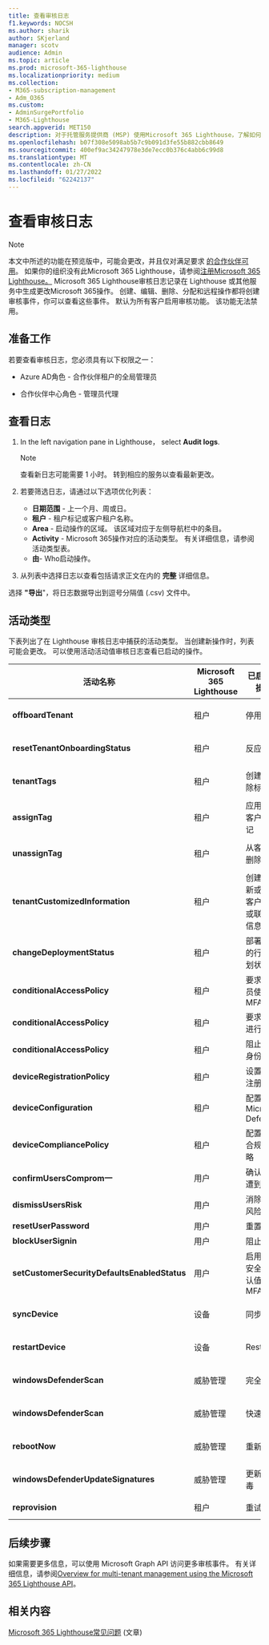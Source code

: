 ```yaml
---
title: 查看审核日志
f1.keywords: NOCSH
ms.author: sharik
author: SKjerland
manager: scotv
audience: Admin
ms.topic: article
ms.prod: microsoft-365-lighthouse
ms.localizationpriority: medium
ms.collection:
- M365-subscription-management
- Adm_O365
ms.custom:
- AdminSurgePortfolio
- M365-Lighthouse
search.appverid: MET150
description: 对于托管服务提供商 (MSP) 使用Microsoft 365 Lighthouse，了解如何查看审核日志。
ms.openlocfilehash: b07f308e5098ab5b7c9b091d3fe55b882cbb8649
ms.sourcegitcommit: 400ef9ac34247978e3de7ecc0b376c4abb6c99d8
ms.translationtype: MT
ms.contentlocale: zh-CN
ms.lasthandoff: 01/27/2022
ms.locfileid: "62242137"
---
```

# <a name="review-audit-logs"></a>查看审核日志

> [!NOTE]
> 本文中所述的功能在预览版中，可能会更改，并且仅对满足要求 [的合作伙伴可用](m365-lighthouse-requirements.md)。 如果你的组织没有此Microsoft 365 Lighthouse，请参阅[注册Microsoft 365 Lighthouse。](m365-lighthouse-sign-up.md)
Microsoft 365 Lighthouse审核日志记录在 Lighthouse 或其他服务中生成更改Microsoft 365操作。 创建、编辑、删除、分配和远程操作都将创建审核事件，你可以查看这些事件。 默认为所有客户启用审核功能。 该功能无法禁用。

## <a name="before-you-begin"></a>准备工作

若要查看审核日志，您必须具有以下权限之一：

- Azure AD角色 - 合作伙伴租户的全局管理员

- 合作伙伴中心角色 - 管理员代理

## <a name="review-logs"></a>查看日志

1. In the left navigation pane in Lighthouse， select **Audit logs**.

    > [!NOTE]
    > 查看新日志可能需要 1 小时。 转到相应的服务以查看最新更改。

2. 若要筛选日志，请通过以下选项优化列表：

    - **日期范围** - 上一个月、周或日。
    - **租户** - 租户标记或客户租户名称。
    - **Area** - 启动操作的区域。 该区域对应于左侧导航栏中的条目。
    - **Activity** - Microsoft 365操作对应的活动类型。 有关详细信息，请参阅活动类型表。
    - **由**- Who启动操作。

3. 从列表中选择日志以查看包括请求正文在内的 **完整** 详细信息。

选择 **"导出**"，将日志数据导出到逗号分隔值 (.csv) 文件中。

## <a name="activity-types"></a>活动类型

下表列出了在 Lighthouse 审核日志中捕获的活动类型。 当创建新操作时，列表可能会更改。 可以使用活动活动值审核日志查看已启动的操作。

| 活动名称    | Microsoft 365 Lighthouse | 已启动的操作  | 服务受到影响           |
|------------------|----------------------------------|-------------------|----------------------------|
|**offboardTenant**        | 租户          | 停用客户  | Microsoft 365 Lighthouse   |
|**resetTenantOnboardingStatus**              | 租户                          | 反应客户                                              | Microsoft 365 Lighthouse   |
| **tenantTags**                               | 租户                          | 创建或删除标记                                           | Microsoft 365 Lighthouse   |
|**assignTag**                                | 租户                          | 应用来自客户的标记                                      | Microsoft 365 Lighthouse   |
|**unassignTag**                              | 租户                          | 从客户中删除标记                                    | Microsoft 365 Lighthouse   |
|**tenantCustomizedInformation**              | 租户                          | 创建、更新或删除客户网站或联系人信息 | Microsoft 365 Lighthouse   |
|**changeDeploymentStatus**                   | 租户                          | 部署计划的行动计划状态                        | Microsoft 365 Lighthouse   |
| **conditionalAccessPolicy**                  | 租户                          | 要求管理员使用 MFA                                           | Azure AD                   |
| **conditionalAccessPolicy**                  | 租户                          | 要求用户进行 MFA                                           | Azure AD                   |
| **conditionalAccessPolicy**                  | 租户                          | 阻止旧式身份验证                                      | Azure AD                   |
| **deviceRegistrationPolicy**                 | 租户                          | 设置设备注册                                         | Azure AD                   |
|**deviceConfiguration**                      | 租户                          | 配置 Microsoft Defender                                     | Microsoft Endpoint Manager |
| **deviceCompliancePolicy**                   | 租户                          | 配置设备合规性策略                             | Microsoft Endpoint Manager |
| **confirmUsersComprom一**                  | 用户                            | 确认用户遭到入侵                                        | Azure AD                   |
| **dismissUsersRisk**                         | 用户                            | 消除用户风险                                                | Azure AD                   |
| **resetUserPassword**                        | 用户                            | 重置密码                                                   | Azure AD                   |
| **blockUserSignin**                          | 用户                            | 阻止登录                                                     | Azure AD                   |
| **setCustomerSecurityDefaultsEnabledStatus** | 用户                            | 启用具有安全性默认值的 MFA                               | Azure AD                   |
| **syncDevice**                               | 设备                          | 同步                                                             | Microsoft Endpoint Manager |
|**restartDevice**                            | 设备                          | Restart                                                          | Microsoft Endpoint Manager |
| **windowsDefenderScan**                      | 威胁管理                | 完全扫描                                                       | Microsoft Endpoint Manager |
| **windowsDefenderScan**                      | 威胁管理                | 快速扫描                                                       | Microsoft Endpoint Manager |
| **rebootNow**                                | 威胁管理                | 重新启动                                                           | Microsoft Endpoint Manager |
| **windowsDefenderUpdateSignatures**          | 威胁管理                | 更新防病毒                                                | Microsoft Endpoint Manager |
| **reprovision**                              | 租户                          | 重试预配                                               | Windows 365                |

## <a name="next-steps"></a>后续步骤

如果需要更多信息，可以使用 Microsoft Graph API 访问更多审核事件。 有关详细信息，请参阅[Overview for multi-tenant management using the Microsoft 365 Lighthouse API](/graph/managedtenants-concept-overview)。

## <a name="related-content"></a>相关内容

[Microsoft 365 Lighthouse常见问题](m365-lighthouse-faq.yml) (文章) 
